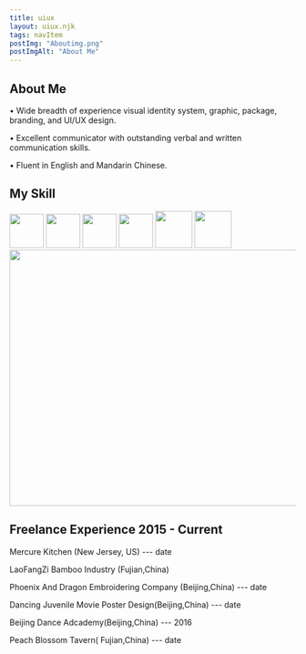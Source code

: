 ```yaml
---
title: uiux
layout: uiux.njk
tags: navItem
postImg: "Aboutimg.png"
postImgAlt: "About Me"
---
```

<main class="">
 <section class="about_container">
     <div class="intro ">
          <h2>
            About Me</h2>
          <p>
         • Wide breadth of experience visual identity system, graphic, package, branding, and UI/UX design. </p>
         <p>•	Excellent communicator with outstanding verbal and written communication skills.</p>
          <p>•	Fluent in English and Mandarin Chinese.</p> 
       <h2 class="skill">My Skill</h2>
          <img src="https://upload.wikimedia.org/wikipedia/commons/thumb/6/66/Illustrator_CC_icon.png/492px-Illustrator_CC_icon.png" width="60px" height="60px">
           <img src="https://princetonlibrary.org/wp-content/uploads/2018/12/photoshop.png" width="60px" height="60px">
           <img src="https://i0.wp.com/mahalo-studio.com/wp-content/uploads/2020/07/Indesign_Adobe_logo_logos.png?fit=512%2C512&ssl=1&is-pending-load=1" width="60px" height="60px">
           <img src="https://static.cdnlogo.com/logos/a/92/adobe-xd.svg" width="60px" height="60px">
           <img src="https://cdn.sanity.io/images/599r6htc/production/46a76c802176eb17b04e12108de7e7e0f3736dc6-1024x1024.png?w=670&h=670&q=75&fit=max&auto=format" width="65px" height="65px">
           <img src="https://upload.wikimedia.org/wikipedia/commons/thumb/5/59/Sketch_Logo.svg/850px-Sketch_Logo.svg.png"width="65px" height="65px">
     </div>
      <div class="about_img">
            <img src="/images/Aboutimg.png" width=600px height=450px alt="">
            <img src="" alt="">
           </div>
      <!-- break into skill secton-->
      <!-- freelance exprience-->
          <div class="freelance">
            <h2>Freelance Experience 2015 - Current</h2>
            <p>Mercure Kitchen (New Jersey, US)  --- date</p>
            <p>LaoFangZi Bamboo Industry (Fujian,China)</p>
            <p>Phoenix And Dragon Embroidering Company (Beijing,China) --- date</p>
            <p>Dancing Juvenile Movie Poster Design(Beijing,China) --- date</p>
            <p>Beijing Dance Adcademy(Beijing,China) --- 2016</p>
            <p>Peach Blossom Tavern( Fujian,China) --- date</p>
            </div>
       </section>
</main>